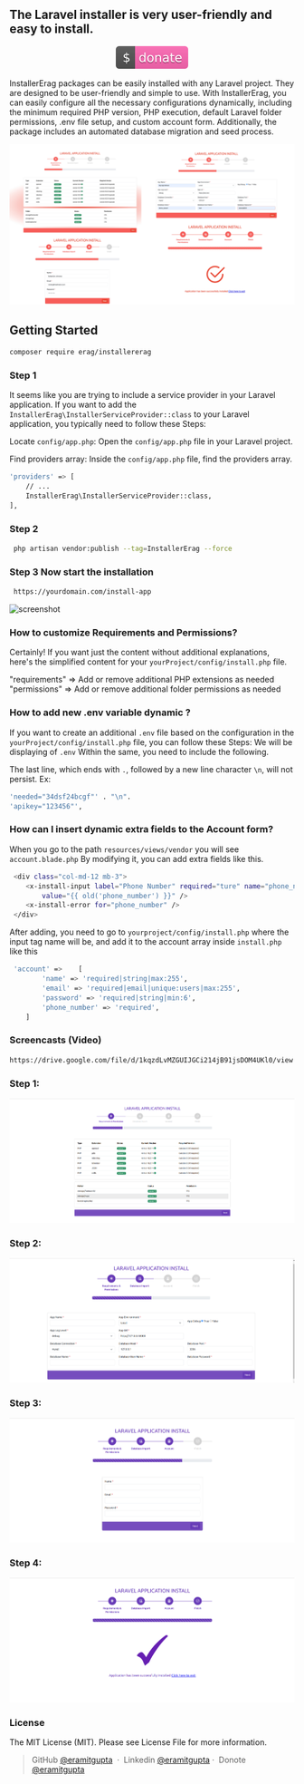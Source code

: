 
## The Laravel installer is very user-friendly and easy to install.

<p align="center">
  <a href="https://paypal.me/teamdevgeek">
    <img src="https://github.com/eramitgupta/server-commands/blob/main/%24-donate-ff69b4.svg">
  </a>
</p>


InstallerErag packages can be easily installed with any Laravel project. They are designed to be user-friendly and simple to use. With InstallerErag, you can easily configure all the necessary configurations dynamically, including the minimum required PHP version, PHP execution, default Laravel folder permissions, .env file setup, and custom account form. Additionally, the package includes an automated database migration and seed process.

![screenshot](https://raw.githubusercontent.com/eramitgupta/files/main/Laravel-InstallerErag.jpg)

## Getting Started

```bash
composer require erag/installererag
```

### Step 1

It seems like you are trying to include a service provider in your Laravel application. If you want to add the `InstallerErag\InstallerServiceProvider::class` to your Laravel application, you typically need to follow these Steps:

Locate `config/app.php`:
Open the `config/app.php` file in your Laravel project.

Find providers array:
Inside the `config/app.php` file, find the providers array.

```bash
'providers' => [
    // ...
    InstallerErag\InstallerServiceProvider::class,
],
```

### Step 2

```bash
 php artisan vendor:publish --tag=InstallerErag --force
```

### Step 3 Now start the installation

```bash
 https://yourdomain.com/install-app
```

![screenshot](https://raw.githubusercontent.com/eramitgupta/files/main/InstallerErag.gif)

### How to customize Requirements and Permissions?

Certainly! If you want just the content without additional explanations, here's the simplified content for your `yourProject/config/install.php` file.

"requirements" => Add or remove additional PHP extensions as needed <br>
"permissions" => Add or remove additional folder permissions as needed

### How to add new .env variable dynamic ?
If you want to create an additional `.env` file based on the configuration in the `yourProject/config/install.php` file, you can follow these Steps:
We will be displaying of `.env` Within the same, you need to include the following.<br>

The last line, which ends with `.`, followed by a new line character `\n`, will not persist.
Ex:

```bash
'needed="34dsf24bcgf"' . "\n".
'apikey="123456"',
```

### How can I insert dynamic extra fields to the Account form?

When you go to the path `resources/views/vendor` you will see `account.blade.php` By modifying it, you can add extra fields like this.

```bash
 <div class="col-md-12 mb-3">
    <x-install-input label="Phone Number" required="ture" name="phone_number" type="text"
        value="{{ old('phone_number') }}" />
    <x-install-error for="phone_number" />
 </div>
```

After adding, you need to go to `yourproject/config/install.php` where the input tag name will be, and add it to the account array inside `install.php` like this


```bash
 'account' =>    [
        'name' => 'required|string|max:255',
        'email' => 'required|email|unique:users|max:255',
        'password' => 'required|string|min:6',
        'phone_number' => 'required',
    ]
```

### Screencasts (Video)

```bash
https://drive.google.com/file/d/1kqzdLvMZGUIJGCi214jB91jsDOM4UKl0/view
```
### Step 1:
![screenshot](https://raw.githubusercontent.com/eramitgupta/files/main/installeeErag1.png)
### Step 2:
![screenshot](https://raw.githubusercontent.com/eramitgupta/files/main/installeeErag2.png)
### Step 3:
![screenshot](https://raw.githubusercontent.com/eramitgupta/files/main/installeeErag3.png)
### Step 4:
![screenshot](https://raw.githubusercontent.com/eramitgupta/files/main/installeeErag4.png)

### License

The MIT License (MIT). Please see License File for more information.

> GitHub [@eramitgupta](https://github.com/eramitgupta) &nbsp;&middot;&nbsp;
> Linkedin [@eramitgupta](https://www.linkedin.com/in/eramitgupta/)&nbsp;&middot;&nbsp;
> Donote [@eramitgupta](https://paypal.me/teamdevgeek/)

